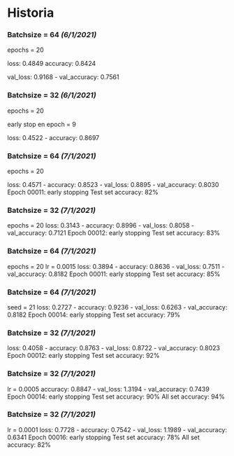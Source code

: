 # Historia
### Batchsize = 64 _(6/1/2021)_
epochs = 20

loss: 0.4849 accuracy: 0.8424 

val_loss: 0.9168 - val_accuracy: 0.7561

### Batchsize = 32 _(6/1/2021)_
epochs = 20

early stop en epoch = 9

loss: 0.4522 - accuracy: 0.8697 

### Batchsize = 64 _(7/1/2021)_
epochs = 20

loss: 0.4571 - accuracy: 0.8523 - val_loss: 0.8895 - val_accuracy: 0.8030
Epoch 00011: early stopping
Test set accuracy: 82%

### Batchsize = 32 _(7/1/2021)_
epochs = 20
loss: 0.3143 - accuracy: 0.8996 - val_loss: 0.8058 - val_accuracy: 0.7121
Epoch 00012: early stopping
Test set accuracy: 83%

### Batchsize = 64 _(7/1/2021)_
epochs = 20
lr = 0.0015
loss: 0.3894 - accuracy: 0.8636 - val_loss: 0.7511 - val_accuracy: 0.8182
Epoch 00011: early stopping
Test set accuracy: 85%

### Batchsize = 64 _(7/1/2021)_
seed = 21
 loss: 0.2727 - accuracy: 0.9236 - val_loss: 0.6263 - val_accuracy: 0.8182
Epoch 00014: early stopping
Test set accuracy: 79%

### Batchsize = 32 _(7/1/2021)_
loss: 0.4058 - accuracy: 0.8763 - val_loss: 0.8722 - val_accuracy: 0.8023
Epoch 00012: early stopping
Test set accuracy: 92%

### Batchsize = 32 _(7/1/2021)_
lr = 0.0005
accuracy: 0.8847 - val_loss: 1.3194 - val_accuracy: 0.7439
Epoch 00014: early stopping
Test set accuracy: 90%
All set accuracy: 94%

### Batchsize = 32 _(7/1/2021)_
lr = 0.0001
loss: 0.7728 - accuracy: 0.7542 - val_loss: 1.1989 - val_accuracy: 0.6341
Epoch 00016: early stopping
Test set accuracy: 78%
All set accuracy: 82%
